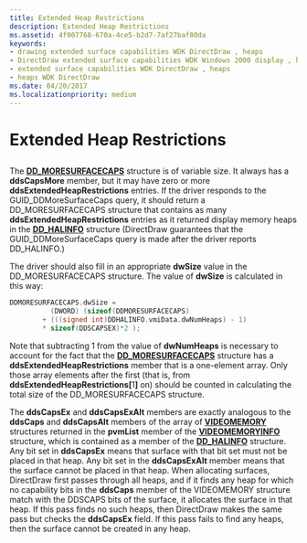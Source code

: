 ```yaml
---
title: Extended Heap Restrictions
description: Extended Heap Restrictions
ms.assetid: 4f907768-670a-4ce5-b2d7-7af27baf80da
keywords:
- drawing extended surface capabilities WDK DirectDraw , heaps
- DirectDraw extended surface capabilities WDK Windows 2000 display , heaps
- extended surface capabilities WDK DirectDraw , heaps
- heaps WDK DirectDraw
ms.date: 04/20/2017
ms.localizationpriority: medium
---
```


# Extended Heap Restrictions


## <span id="ddk_extended_heap_restrictions_gg"></span><span id="DDK_EXTENDED_HEAP_RESTRICTIONS_GG"></span>


The [**DD\_MORESURFACECAPS**](https://msdn.microsoft.com/library/windows/hardware/ff551659) structure is of variable size. It always has a **ddsCapsMore** member, but it may have zero or more **ddsExtendedHeapRestrictions** entries. If the driver responds to the GUID\_DDMoreSurfaceCaps query, it should return a DD\_MORESURFACECAPS structure that contains as many **ddsExtendedHeapRestrictions** entries as it returned display memory heaps in the [**DD\_HALINFO**](https://msdn.microsoft.com/library/windows/hardware/ff551627) structure (DirectDraw guarantees that the GUID\_DDMoreSurfaceCaps query is made after the driver reports DD\_HALINFO.)

The driver should also fill in an appropriate **dwSize** value in the DD\_MORESURFACECAPS structure. The value of **dwSize** is calculated in this way:

```cpp
DDMORESURFACECAPS.dwSize = 
          (DWORD) (sizeof(DDMORESURFACECAPS) 
        + (((signed int)DDHALINFO.vmiData.dwNumHeaps) - 1) 
        * sizeof(DDSCAPSEX)*2 );
```

Note that subtracting 1 from the value of **dwNumHeaps** is necessary to account for the fact that the [**DD\_MORESURFACECAPS**](https://msdn.microsoft.com/library/windows/hardware/ff551659) structure has a **ddsExtendedHeapRestrictions** member that is a one-element array. Only those array elements after the first (that is, from <strong>ddsExtendedHeapRestrictions\[</strong>1<strong>\]</strong> on) should be counted in calculating the total size of the DD\_MORESURFACECAPS structure.

The **ddsCapsEx** and **ddsCapsExAlt** members are exactly analogous to the **ddsCaps** and **ddsCapsAlt** members of the array of [**VIDEOMEMORY**](https://msdn.microsoft.com/library/windows/hardware/ff570171) structures returned in the **pvmList** member of the [**VIDEOMEMORYINFO**](https://msdn.microsoft.com/library/windows/hardware/ff570172) structure, which is contained as a member of the [**DD\_HALINFO**](https://msdn.microsoft.com/library/windows/hardware/ff551627) structure. Any bit set in **ddsCapsEx** means that surface with that bit set must not be placed in that heap. Any bit set in the **ddsCapsExAlt** member means that the surface cannot be placed in that heap. When allocating surfaces, DirectDraw first passes through all heaps, and if it finds any heap for which no capability bits in the **ddsCaps** member of the VIDEOMEMORY structure match with the DDSCAPS bits of the surface, it allocates the surface in that heap. If this pass finds no such heaps, then DirectDraw makes the same pass but checks the **ddsCapsEx** field. If this pass fails to find any heaps, then the surface cannot be created in any heap.

 

 





